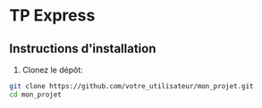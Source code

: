 # TP Express

## Instructions d'installation

1. Clonez le dépôt:

```bash
git clone https://github.com/votre_utilisateur/mon_projet.git
cd mon_projet
